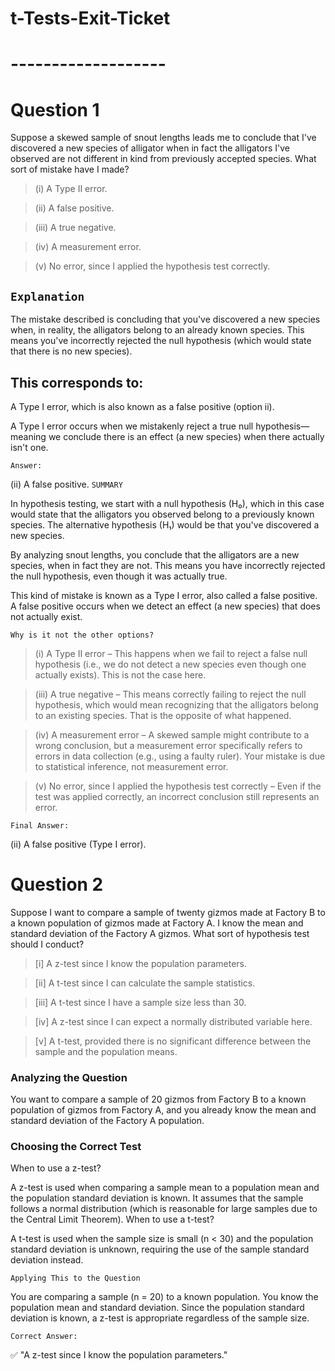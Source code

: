 # t-Tests-Exit-Ticket
# -------------------
# Question 1
Suppose a skewed sample of snout lengths leads me to conclude that I've discovered a new species of alligator when in fact the alligators I've observed are not different in kind from previously accepted species. What sort of mistake have I made?

> (i) A Type II error. 

> (ii) A false positive. 

> (iii) A true negative. 

> (iv) A measurement error. 

> (v) No error, since I applied the hypothesis test correctly.
## `Explanation`
The mistake described is concluding that you've discovered a new species when, in reality, the alligators belong to an already known species. This means you've incorrectly rejected the null hypothesis (which would state that there is no new species).

## This corresponds to:

A Type I error, which is also known as a false positive (option ii).

A Type I error occurs when we mistakenly reject a true null hypothesis—meaning we conclude there is an effect (a new species) when there actually isn't one.

`Answer:`

(ii) A false positive.
`SUMMARY`

In hypothesis testing, we start with a null hypothesis (H₀), which in this case would state that the alligators you observed belong to a previously known species. The alternative hypothesis (H₁) would be that you've discovered a new species.

By analyzing snout lengths, you conclude that the alligators are a new species, when in fact they are not. This means you have incorrectly rejected the null hypothesis, even though it was actually true.

This kind of mistake is known as a Type I error, also called a false positive. A false positive occurs when we detect an effect (a new species) that does not actually exist.

`Why is it not the other options?`
>(i) A Type II error – This happens when we fail to reject a false null hypothesis (i.e., we do not detect a new species even though one actually exists). This is not the case here.

> (iii) A true negative – This means correctly failing to reject the null hypothesis, which would mean recognizing that the alligators belong to an existing species. That is the opposite of what happened.

> (iv) A measurement error – A skewed sample might contribute to a wrong conclusion, but a measurement error specifically refers to errors in data collection (e.g., using a faulty ruler). Your mistake is due to statistical inference, not measurement error.

> (v) No error, since I applied the hypothesis test correctly – Even if the test was applied correctly, an incorrect conclusion still represents an error.

`Final Answer:`

(ii) A false positive (Type I error).
# Question 2
Suppose I want to compare a sample of twenty gizmos made at Factory B to a known population of gizmos made at Factory A. I know the mean and standard deviation of the Factory A gizmos. What sort of hypothesis test should I conduct?

> [i] A z-test since I know the population parameters.

> [ii] A t-test since I can calculate the sample statistics.

> [iii] A t-test since I have a sample size less than 30.

> [iv] A z-test since I can expect a normally distributed variable here.

> [v] A t-test, provided there is no significant difference between the sample and the population means.
### Analyzing the Question
You want to compare a sample of 20 gizmos from Factory B to a known population of gizmos from Factory A, and you already know the mean and standard deviation of the Factory A population.

### Choosing the Correct Test
When to use a z-test?

A z-test is used when comparing a sample mean to a population mean and the population standard deviation is known.
It assumes that the sample follows a normal distribution (which is reasonable for large samples due to the Central Limit Theorem).
When to use a t-test?

A t-test is used when the sample size is small (n < 30) and the population standard deviation is unknown, requiring the use of the sample standard deviation instead.

`Applying This to the Question`

You are comparing a sample (n = 20) to a known population.
You know the population mean and standard deviation.
Since the population standard deviation is known, a z-test is appropriate regardless of the sample size.

`Correct Answer:`

✅ "A z-test since I know the population parameters."
